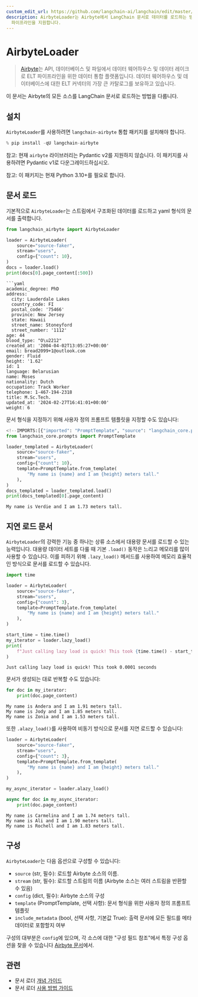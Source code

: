 ```yaml
---
custom_edit_url: https://github.com/langchain-ai/langchain/edit/master/docs/docs/integrations/document_loaders/airbyte.ipynb
description: AirbyteLoader는 Airbyte에서 LangChain 문서로 데이터를 로드하는 방법을 설명하는 문서입니다. ELT
  파이프라인을 지원합니다.
---
```


# AirbyteLoader

> [Airbyte](https://github.com/airbytehq/airbyte)는 API, 데이터베이스 및 파일에서 데이터 웨어하우스 및 데이터 레이크로 ELT 파이프라인을 위한 데이터 통합 플랫폼입니다. 데이터 웨어하우스 및 데이터베이스에 대한 ELT 커넥터의 가장 큰 카탈로그를 보유하고 있습니다.

이 문서는 Airbyte의 모든 소스를 LangChain 문서로 로드하는 방법을 다룹니다.

## 설치

`AirbyteLoader`를 사용하려면 `langchain-airbyte` 통합 패키지를 설치해야 합니다.

```python
% pip install -qU langchain-airbyte
```


참고: 현재 `airbyte` 라이브러리는 Pydantic v2를 지원하지 않습니다. 이 패키지를 사용하려면 Pydantic v1로 다운그레이드하십시오.

참고: 이 패키지는 현재 Python 3.10+를 필요로 합니다.

## 문서 로드

기본적으로 `AirbyteLoader`는 스트림에서 구조화된 데이터를 로드하고 yaml 형식의 문서를 출력합니다.

```python
from langchain_airbyte import AirbyteLoader

loader = AirbyteLoader(
    source="source-faker",
    stream="users",
    config={"count": 10},
)
docs = loader.load()
print(docs[0].page_content[:500])
```

```output
```yaml
academic_degree: PhD
address:
  city: Lauderdale Lakes
  country_code: FI
  postal_code: '75466'
  province: New Jersey
  state: Hawaii
  street_name: Stoneyford
  street_number: '1112'
age: 44
blood_type: "O\u2212"
created_at: '2004-04-02T13:05:27+00:00'
email: bread2099+1@outlook.com
gender: Fluid
height: '1.62'
id: 1
language: Belarusian
name: Moses
nationality: Dutch
occupation: Track Worker
telephone: 1-467-194-2318
title: M.Sc.Tech.
updated_at: '2024-02-27T16:41:01+00:00'
weight: 6
```

문서 형식을 지정하기 위해 사용자 정의 프롬프트 템플릿을 지정할 수도 있습니다:

```python
<!--IMPORTS:[{"imported": "PromptTemplate", "source": "langchain_core.prompts", "docs": "https://api.python.langchain.com/en/latest/prompts/langchain_core.prompts.prompt.PromptTemplate.html", "title": "AirbyteLoader"}]-->
from langchain_core.prompts import PromptTemplate

loader_templated = AirbyteLoader(
    source="source-faker",
    stream="users",
    config={"count": 10},
    template=PromptTemplate.from_template(
        "My name is {name} and I am {height} meters tall."
    ),
)
docs_templated = loader_templated.load()
print(docs_templated[0].page_content)
```

```output
My name is Verdie and I am 1.73 meters tall.
```

## 지연 로드 문서

`AirbyteLoader`의 강력한 기능 중 하나는 상류 소스에서 대용량 문서를 로드할 수 있는 능력입니다. 대용량 데이터 세트를 다룰 때 기본 `.load()` 동작은 느리고 메모리를 많이 사용할 수 있습니다. 이를 피하기 위해 `.lazy_load()` 메서드를 사용하여 메모리 효율적인 방식으로 문서를 로드할 수 있습니다.

```python
import time

loader = AirbyteLoader(
    source="source-faker",
    stream="users",
    config={"count": 3},
    template=PromptTemplate.from_template(
        "My name is {name} and I am {height} meters tall."
    ),
)

start_time = time.time()
my_iterator = loader.lazy_load()
print(
    f"Just calling lazy load is quick! This took {time.time() - start_time:.4f} seconds"
)
```

```output
Just calling lazy load is quick! This took 0.0001 seconds
```

문서가 생성되는 대로 반복할 수도 있습니다:

```python
for doc in my_iterator:
    print(doc.page_content)
```

```output
My name is Andera and I am 1.91 meters tall.
My name is Jody and I am 1.85 meters tall.
My name is Zonia and I am 1.53 meters tall.
```

또한 `.alazy_load()`를 사용하여 비동기 방식으로 문서를 지연 로드할 수 있습니다:

```python
loader = AirbyteLoader(
    source="source-faker",
    stream="users",
    config={"count": 3},
    template=PromptTemplate.from_template(
        "My name is {name} and I am {height} meters tall."
    ),
)

my_async_iterator = loader.alazy_load()

async for doc in my_async_iterator:
    print(doc.page_content)
```

```output
My name is Carmelina and I am 1.74 meters tall.
My name is Ali and I am 1.90 meters tall.
My name is Rochell and I am 1.83 meters tall.
```

## 구성

`AirbyteLoader`는 다음 옵션으로 구성할 수 있습니다:

- `source` (str, 필수): 로드할 Airbyte 소스의 이름.
- `stream` (str, 필수): 로드할 스트림의 이름 (Airbyte 소스는 여러 스트림을 반환할 수 있음)
- `config` (dict, 필수): Airbyte 소스의 구성
- `template` (PromptTemplate, 선택 사항): 문서 형식을 위한 사용자 정의 프롬프트 템플릿
- `include_metadata` (bool, 선택 사항, 기본값 True): 출력 문서에 모든 필드를 메타데이터로 포함할지 여부

구성의 대부분은 `config`에 있으며, 각 소스에 대한 "구성 필드 참조"에서 특정 구성 옵션을 찾을 수 있습니다 [Airbyte 문서](https://docs.airbyte.com/integrations/)에서.

## 관련

- 문서 로더 [개념 가이드](/docs/concepts/#document-loaders)
- 문서 로더 [사용 방법 가이드](/docs/how_to/#document-loaders)